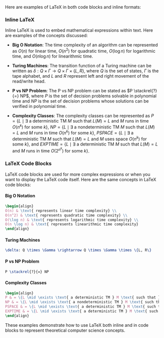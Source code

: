 Here are examples of LaTeX in both code blocks and inline formats:

### Inline LaTeX

Inline LaTeX is used to embed mathematical expressions within text. Here are examples of the concepts discussed:

- **Big O Notation**: The time complexity of an algorithm can be represented as $O(n)$ for linear time, $O(n^2)$ for quadratic time, $O(\log n)$ for logarithmic time, and $O(n \log n)$ for linearithmic time.

- **Turing Machines**: The transition function of a Turing machine can be written as $\delta: Q \times \Gamma \rightarrow Q \times \Gamma \times \{L, R\}$, where $Q$ is the set of states, $\Gamma$ is the tape alphabet, and $L$ and $R$ represent left and right movement of the read/write head.

- **P vs NP Problem**: The P vs NP problem can be stated as $P \stackrel{?}{=} NP$, where $P$ is the set of decision problems solvable in polynomial time and $NP$ is the set of decision problems whose solutions can be verified in polynomial time.

- **Complexity Classes**: The complexity classes can be represented as $P = \{L \mid \exists \text{ a deterministic TM } M \text{ such that } L(M) = L \text{ and } M \text{ runs in time } O(n^k) \text{ for some } k\}$, $NP = \{L \mid \exists \text{ a nondeterministic TM } M \text{ such that } L(M) = L \text{ and } M \text{ runs in time } O(n^k) \text{ for some } k\}$, $PSPACE = \{L \mid \exists \text{ a deterministic TM } M \text{ such that } L(M) = L \text{ and } M \text{ uses space } O(n^k) \text{ for some } k\}$, and $EXPTIME = \{L \mid \exists \text{ a deterministic TM } M \text{ such that } L(M) = L \text{ and } M \text{ runs in time } O(2^{n^k}) \text{ for some } k\}$.

### LaTeX Code Blocks

LaTeX code blocks are used for more complex expressions or when you want to display the LaTeX code itself. Here are the same concepts in LaTeX code blocks:

#### Big O Notation

```latex
\begin{align}
O(n) & \text{ represents linear time complexity} \\
O(n^2) & \text{ represents quadratic time complexity} \\
O(\log n) & \text{ represents logarithmic time complexity} \\
O(n \log n) & \text{ represents linearithmic time complexity}
\end{align}
```

#### Turing Machines

```latex
\delta: Q \times \Gamma \rightarrow Q \times \Gamma \times \{L, R\}
```

#### P vs NP Problem

```latex
P \stackrel{?}{=} NP
```

#### Complexity Classes

```latex
\begin{align}
P & = \{L \mid \exists \text{ a deterministic TM } M \text{ such that } L(M) = L \text{ and } M \text{ runs in time } O(n^k) \text{ for some } k\} \\
NP & = \{L \mid \exists \text{ a nondeterministic TM } M \text{ such that } L(M) = L \text{ and } M \text{ runs in time } O(n^k) \text{ for some } k\} \\
PSPACE & = \{L \mid \exists \text{ a deterministic TM } M \text{ such that } L(M) = L \text{ and } M \text{ uses space } O(n^k) \text{ for some } k\} \\
EXPTIME & = \{L \mid \exists \text{ a deterministic TM } M \text{ such that } L(M) = L \text{ and } M \text{ runs in time } O(2^{n^k}) \text{ for some } k\}
\end{align}
```

These examples demonstrate how to use LaTeX both inline and in code blocks to represent theoretical computer science concepts.